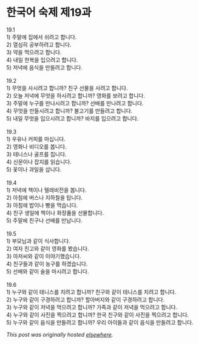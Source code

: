 # 한국어 숙제 제19과

<p>19.1<br>1) &#51452;&#47568;&#50640; &#51665;&#50640;&#49436; &#49772;&#47140;&#44256; &#54633;&#45768;&#45796;.<br>2) &#50676;&#49900;&#55176; &#44277;&#48512;&#54616;&#47140;&#44256; &#54633;&#45768;&#45796;.<br>3) &#50557;&#51012; &#47673;&#51004;&#47140;&#44256; &#54633;&#45768;&#45796;.<br>4) &#45236;&#51068; &#54620;&#48373;&#51012; &#51077;&#51004;&#47140;&#44256; &#54633;&#45768;&#45796;.<br>5) &#51200;&#45377;&#50640; &#51020;&#49885;&#51012; &#47564;&#46308;&#47140;&#44256; &#54633;&#45768;&#45796;.<br><br>19.2<br>1) &#47924;&#50631;&#51012; &#49324;&#49884;&#47140;&#44256; &#54633;&#45768;&#44620;?  &#52828;&#44396; &#49440;&#47932;&#51012; &#49324;&#47140;&#44256; &#54633;&#45768;&#45796;.<br>2) &#50724;&#45720; &#51200;&#45377;&#50640; &#47924;&#50631;&#51012; &#54616;&#49884;&#47140;&#44256; &#54633;&#45768;&#44620;?  &#50689;&#54868;&#47484; &#48372;&#47140;&#44256; &#54633;&#45768;&#45796;.<br>3) &#51452;&#47568;&#50640; &#45572;&#44396;&#47484; &#47564;&#45208;&#49884;&#47140;&#44256; &#54633;&#45768;&#44620;?  &#49440;&#48176;&#47484; &#47564;&#45208;&#47140;&#44256; &#54633;&#45768;&#45796;.<br>4) &#47924;&#50631;&#51012; &#47564;&#46308;&#49884;&#47140;&#44256; &#54633;&#45768;&#44620;?  &#48520;&#44256;&#44592;&#47484; &#47564;&#46308;&#47140;&#44256; &#54633;&#45768;&#45796;.<br>5) &#45236;&#51068; &#47924;&#50631;&#51012; &#51077;&#51004;&#49884;&#47140;&#44256; &#54633;&#45768;&#44620;?  &#48148;&#51648;&#47484; &#51077;&#51004;&#47140;&#44256; &#54633;&#45768;&#45796;.<br><br>19.3<br>1) &#50864;&#50976;&#45208; &#52964;&#54588;&#47484; &#47560;&#49901;&#45768;&#45796;.<br>2) &#50689;&#54868;&#45208; &#48708;&#46356;&#50724;&#47484; &#48389;&#45768;&#45796;.<br>3) &#53580;&#45768;&#49828;&#45208; &#44264;&#54532;&#47484; &#52841;&#45768;&#45796;.<br>4) &#49888;&#47928;&#51060;&#45208; &#51105;&#51648;&#47484; &#51069;&#49845;&#45768;&#45796;.<br>5) &#44867;&#51060;&#45208; &#44284;&#51068;&#51012; &#49341;&#45768;&#45796;.<br><br>19.4<br>1) &#51200;&#45377;&#50640; &#52293;&#51060;&#45208; &#53588;&#47112;&#48708;&#51204;&#51012; &#48389;&#45768;&#45796;.<br>2) &#50500;&#52840;&#50640; &#48260;&#49828;&#45208; &#51648;&#54616;&#52384;&#51012; &#53457;&#45768;&#45796;.<br>3) &#50500;&#52840;&#50640; &#48165;&#51060;&#45208; &#48757;&#51012; &#47673;&#49845;&#45768;&#45796;.<br>4) &#52828;&#44396; &#49373;&#51068;&#50640; &#52293;&#51060;&#45208; &#54868;&#51109;&#54408;&#51012; &#49440;&#47932;&#54633;&#45768;&#45796;.<br>5) &#51452;&#47568;&#50640; &#52828;&#44396;&#45208; &#49440;&#48176;&#47484; &#47564;&#45225;&#45768;&#45796;.<br><br>19.5<br>1) &#48512;&#47784;&#45784;&#44284; &#44057;&#51060; &#49885;&#49324;&#54633;&#45768;&#45796;.<br>2) &#50668;&#51088; &#52828;&#44256;&#50752; &#44057;&#51060; &#50689;&#54868;&#47484; &#48420;&#49845;&#45768;&#45796;.<br>3) &#50500;&#51200;&#50472;&#50752; &#44057;&#51060; &#51060;&#50556;&#44592;&#54664;&#49845;&#45768;&#45796;.<br>4) &#52828;&#44396;&#46308;&#44284; &#44057;&#51060; &#45453;&#44396;&#47484; &#54616;&#44192;&#49845;&#45768;&#45796;.<br>5) &#49440;&#48176;&#50752; &#44057;&#51060; &#49696;&#51012; &#47560;&#49884;&#47140;&#44256; &#54633;&#45768;&#45796;.<br><br>19.6<br>1) &#45572;&#44396;&#50752; &#44057;&#51060; &#53580;&#45768;&#49828;&#47484; &#52824;&#47140;&#44256; &#54633;&#45768;&#44620;?  &#52828;&#44396;&#50752; &#44057;&#51060; &#53580;&#45768;&#49828;&#47484; &#52824;&#47140;&#44256; &#54633;&#45768;&#45796;.<br>2) &#45572;&#44396;&#50752; &#44057;&#51060; &#44396;&#44221;&#54616;&#47140;&#44256; &#54633;&#45768;&#44620;?  &#54624;&#50500;&#48260;&#51648;&#50752; &#44057;&#51060; &#44396;&#44221;&#54616;&#47140;&#44256; &#54633;&#45768;&#45796;.<br>3) &#45572;&#44396;&#50752; &#44057;&#51060; &#51200;&#45377;&#51012; &#47673;&#51004;&#47140;&#44256; &#54633;&#45768;&#44620;?  &#44032;&#51313;&#44284; &#44057;&#51060; &#51200;&#45377;&#51012; &#47673;&#51004;&#47140;&#44256; &#54633;&#45768;&#45796;.<br>4) &#45572;&#44396;&#50752; &#44057;&#51060; &#49324;&#51652;&#51012; &#52237;&#51004;&#47140;&#44256; &#54633;&#45768;&#44620;?  &#54620;&#44397; &#52828;&#44396;&#50752; &#44057;&#51060; &#49324;&#51652;&#51012; &#52237;&#51004;&#47140;&#44256; &#54633;&#45768;&#45796;.<br>5) &#45572;&#44396;&#50752; &#44057;&#51060; &#51020;&#49885;&#51012; &#47564;&#46308;&#47140;&#44256; &#54633;&#45768;&#44620;?  &#50864;&#47532; &#50500;&#51060;&#46308;&#44284; &#44057;&#51060; &#51020;&#49885;&#51012; &#47564;&#46308;&#47140;&#44256; &#54633;&#45768;&#45796;.</p>


*This post was originally hosted [elsewhere](http://planspace.blogspot.com/2009/01/19.html).*
